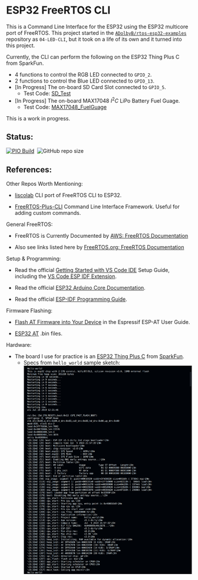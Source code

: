 # ESP32 FreeRTOS CLI

This is a Command Line Interface for the ESP32 using the ESP32 multicore port of FreeRTOS.
This project started in the [`ADolbyB/rtos-esp32-examples`](https://github.com/ADolbyB/rtos-esp32-examples) 
repository as `04-LED-CLI`, but it took on a life of its own and it turned into this project.

Currently, the CLI can perform the following on the ESP32 Thing Plus C from SparkFun.
 - 4 functions to control the RGB LED connected to `GPIO_2`.
 - 2 functions to control the Blue LED connected to `GPIO_13`.
 - [In Progress] The on-board SD Card Slot connected to `GPIO_5`.
     - Test Code: [SD_Test](https://github.com/sparkfun/SparkFun_Thing_Plus_ESP32_WROOM_C/blob/main/Firmware/Test%20Sketches/SD_Test/SD_Test.ino)
 - [In Progress] The on-board MAX17048 $I^2C$ LiPo Battery Fuel Guage.
     - Test Code: [MAX17048_FuelGuage](https://github.com/sparkfun/SparkFun_Thing_Plus_ESP32_WROOM_C/blob/main/Firmware/Test%20Sketches/MAX17048_FuelGauge/MAX17048_FuelGauge.ino)

This is a work in progress.

## Status:

[![PIO Build](https://github.com/ADolbyB/esp32-freertos-cli/actions/workflows/push.yml/badge.svg)](https://github.com/ADolbyB/esp32-freertos-cli/actions/workflows/push.yml)&nbsp;&nbsp;![GitHub repo size](https://img.shields.io/github/repo-size/ADolbyB/esp32-freertos-cli?label=Repo%20Size&logo=Github)

## References:

Other Repos Worth Mentioning:

 - [liscolab](https://github.com/abellisco/liscolab) CLI port of FreeRTOS CLI to ESP32.

 - [FreeRTOS-Plus-CLI](https://www.freertos.org/FreeRTOS-Plus/FreeRTOS_Plus_CLI/FreeRTOS_Plus_Command_Line_Interface.html) Command Line Interface Framework. Useful for adding custom commands.

General FreeRTOS:
 
 - FreeRTOS is Currently Documented by [AWS: FreeRTOS Documentation](https://docs.aws.amazon.com/freertos/index.html)

 - Also see links listed here by [FreeRTOS.org: FreeRTOS Documentation](https://www.freertos.org/Documentation/RTOS_book.html)

Setup & Programming:

 - Read the official [Getting Started with VS Code IDE](https://docs.espressif.com/projects/esp-idf/en/v4.2.5/esp32/get-started/vscode-setup.html) Setup Guide, including the [VS Code ESP IDF Extension](https://github.com/espressif/vscode-esp-idf-extension).

 - Read the official [ESP32 Arduino Core Documentation](https://espressif-docs.readthedocs-hosted.com/projects/arduino-esp32/en/latest/index.html).

 - Read the official [ESP-IDF Programming Guide](https://docs.espressif.com/projects/esp-idf/en/latest/esp32/index.html).

Firmware Flashing:

 - [Flash AT Firmware into Your Device](https://docs.espressif.com/projects/esp-at/en/latest/esp32/Get_Started/Downloading_guide.html) in the Espressif ESP-AT User Guide.

 - [ESP32 AT](https://www.espressif.com/en/products/socs/esp32/resources) .bin files.

Hardware:

 - The board I use for practice is an [ESP32 Thing Plus C](https://www.sparkfun.com/products/18018) from [SparkFun](https://www.sparkfun.com/).
     - Specs from `hello_world` sample sketch: ![image](./assets/hello_world.png)
